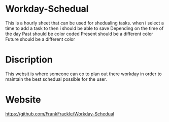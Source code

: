 # Workday-Schedual
This is a hourly sheet that can be used for shedualing tasks.
when i select a time to add a task to 
then i should be able to save
 Depending on the time of the day
 Past should be color coded
 Present should be a different color
 Future should be a different color


# Discription
This websit is where someone can co to plan out there workday in order to maintain the best schedual possible for the user.

# Website 
https://github.com/FrankFrackle/Workday-Schedual
